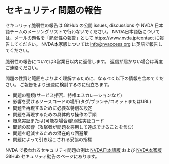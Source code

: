 # セキュリティ問題の報告

セキュリティ脆弱性の報告は GitHub の公開 issues, discussions や NVDA 日本語チームのメーリングリストで行わないでください。
NVDA日本語版については、メールの題名を「脆弱性の報告」として https://www.nvda.jp/contact に報告してください。
NVDA本家版については info@nvaccess.org に英語で報告してください。

脆弱性の報告については3営業日以内に返信します。
返信が届かない場合は再度ご連絡ください。 

問題の性質と範囲をよりよく理解するために、なるべく以下の情報を含めてください。
ご報告をより迅速に検討するのに役立ちます。

* 問題の種類(サービス拒否、特権エスカレーションなど)
* 影響を受けるソースコードの場所(タグ/ブランチ/コミットまたはURL)
* 問題を再現するために必要な特別な設定
* 問題を再現するための具体的な操作の手順
* 概念実証または(可能な場合)脆弱性実証コード
* 問題の影響（攻撃者が問題を悪用して達成できることを含む）
* 問題を軽減するための潜在的な回避策
* 問題によって引き起こされる妥協の指標

NVDA で扱われるセキュリティ問題の例は [NVDA日本語版](https://github.com/nvdajp/nvdajp/security/advisories) および [NVDA本家版](https://github.com/nvaccess/nvda/security/advisories) GitHub セキュリティ勧告のページにあります。
